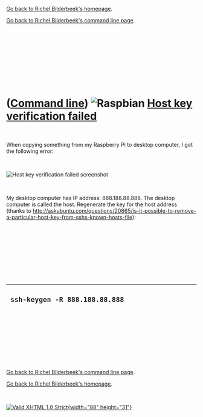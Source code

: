 [Go back to Richel Bilderbeek's homepage](index.htm).

[Go back to Richel Bilderbeek's command line page](Cl.htm).

 

 

 

 

 

([Command line](Cl.htm)) ![Raspbian](PicRaspbian.png) [Host key verification failed](ClHostKeyVerificationFailed.htm)
=====================================================================================================================

 

When copying something from my Raspberry Pi to desktop computer, I got
the following error:

 

![Host key verification failed
screenshot](ClHostKeyVerificationFailed.png)

 

My desktop computer has IP address: 888.188.88.888. The desktop computer
is called the host. Regenerate the key for the host address (thanks to
<http://askubuntu.com/questions/20865/is-it-possible-to-remove-a-particular-host-key-from-sshs-known-hosts-file>):

 

 

 

 

 

  ---------------------------------
  ` ssh-keygen -R 888.188.88.888`
  ---------------------------------

 

 

 

 

 

[Go back to Richel Bilderbeek's command line page](Cl.htm).

[Go back to Richel Bilderbeek's homepage](index.htm).

 

[![Valid XHTML 1.0 Strict](valid-xhtml10.png){width="88"
height="31"}](http://validator.w3.org/check?uri=referer)
